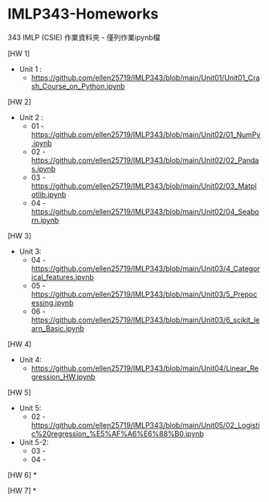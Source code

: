 # IMLP343-Homeworks
343 IMLP (CSIE) 作業資料夾 - 僅列作業ipynb檔

[HW 1]
* Unit 1 : 
  * https://github.com/ellen25719/IMLP343/blob/main/Unit01/Unit01_Crash_Course_on_Python.ipynb

[HW 2]
* Unit 2 :
  * 01 - https://github.com/ellen25719/IMLP343/blob/main/Unit02/01_NumPy.ipynb
  * 02 - https://github.com/ellen25719/IMLP343/blob/main/Unit02/02_Pandas.ipynb
  * 03 - https://github.com/ellen25719/IMLP343/blob/main/Unit02/03_Matplotlib.ipynb
  * 04 - https://github.com/ellen25719/IMLP343/blob/main/Unit02/04_Seaborn.ipynb

[HW 3]
* Unit 3:
  * 04 - https://github.com/ellen25719/IMLP343/blob/main/Unit03/4_Categorical_features.ipynb
  * 05 - https://github.com/ellen25719/IMLP343/blob/main/Unit03/5_Prepocessing.ipynb
  * 06 - https://github.com/ellen25719/IMLP343/blob/main/Unit03/6_scikit_learn_Basic.ipynb

[HW 4]
* Unit 4:
  * https://github.com/ellen25719/IMLP343/blob/main/Unit04/Linear_Regression_HW.ipynb

[HW 5]
* Unit 5:
  * 02 - https://github.com/ellen25719/IMLP343/blob/main/Unit05/02_Logistic%20regression_%E5%AF%A6%E6%88%B0.ipynb
* Unit 5-2:
  * 03 -
  * 04 -

[HW 6]
*


[HW 7]
*



